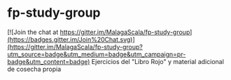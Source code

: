 # fp-study-group

[![Join the chat at https://gitter.im/MalagaScala/fp-study-group](https://badges.gitter.im/Join%20Chat.svg)](https://gitter.im/MalagaScala/fp-study-group?utm_source=badge&utm_medium=badge&utm_campaign=pr-badge&utm_content=badge)
Ejercicios del "Libro Rojo" y material adicional de cosecha propia
